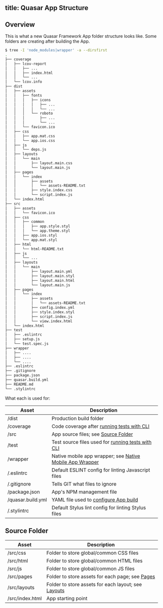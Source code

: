 title: Quasar App Structure
---
## Overview
This is what a new Quasar Framework App folder structure looks like. Some folders are creating after building the App.
``` bash
$ tree -I 'node_modules|wrapper' -a --dirsfirst
.
├── coverage
│   ├── lcov-report
│   │   ├── ...
│   │   ├── index.html
│   │   └── ...
│   └── lcov.info
├── dist
│   ├── assets
│   │   ├── fonts
│   │   │   ├── icons
│   │   │   │   ├── ...
│   │   │   │   └── ...
│   │   │   └── roboto
│   │   │       ├── ...
│   │   │       └── ...
│   │   └── favicon.ico
│   ├── css
│   │   ├── app.mat.css
│   │   └── app.ios.css
│   ├── js
│   │   └── deps.js
│   ├── layouts
│   │   └── main
│   │       ├── layout.main.css
│   │       └── layout.main.js
│   ├── pages
│   │   └── index
│   │       ├── assets
│   │       │   └── assets-README.txt
│   │       ├── style.index.css
│   │       └── script.index.js
│   └── index.html
├── src
│   ├── assets
│   │   └── favicon.ico
│   ├── css
│   │   ├── common
│   │   │   ├── app.style.styl
│   │   │   └── app.theme.styl
│   │   ├── app.ios.styl
│   │   └── app.mat.styl
│   ├── html
│   │   └── html-README.txt
│   ├── js
│   │   └── ...
│   ├── layouts
│   │   └── main
│   │       ├── layout.main.yml
│   │       ├── layout.main.styl
│   │       ├── layout.main.html
│   │       └── layout.main.js
│   ├── pages
│   │   └── index
│   │       ├── assets
│   │       │   └── assets-README.txt
│   │       ├── config.index.yml
│   │       ├── style.index.styl
│   │       ├── script.index.js
│   │       └── view.index.html
│   └── index.html
├── test
│   ├── .eslintrc
│   ├── setup.js
│   └── test.spec.js
├── wrapper
│   ├── ....
│   ├── ....
│   └── ....
├── .eslintrc
├── .gitignore
├── package.json
├── quasar.build.yml
├── README.md
└── .stylintrc
```

What each is used for:

| Asset | Description |
| --- | --- |
| /dist | Production build folder |
| /coverage | Code coverage after [running tests with CLI](/guide/cli-commands.html#Running-Test-Suites) |
| /src | App source files; see [Source Folder](#Source-Folder) |
| /test | Test source files used for [running tests with CLI](/guide/cli-commands.html#Running-Test-Suites) |
| /wrapper | Native mobile app wrapper; see [Native Mobile App Wrapper](/guide/cli-commands.html#Native-Mobile-App-Wrapper) |
| /.eslintrc | Default ESLINT config for linting Javascript files |
| /.gitignore | Tells GIT what files to ignore |
| /package.json | App's NPM management file |
| /quasar.build.yml | YAML file used to [configure App build](/guide/quasar-app-configuration.html#quasar-build-yml) |
| /.stylintrc | Default Stylus lint config for linting Stylus files |

## Source Folder

| Asset | Description |
| --- | --- |
| /src/css | Folder to store global/common CSS files |
| /src/html | Folder to store global/common HTML files |
| /src/js | Folder to store global/common JS files |
| /src/pages | Folder to store assets for each page; see [Pages](/guide/quasar-pages.html) |
| /src/layouts | Folder to store assets for each layout; see [Layouts](/guide/quasar-layouts.html) |
| /src/index.html | App starting point |
